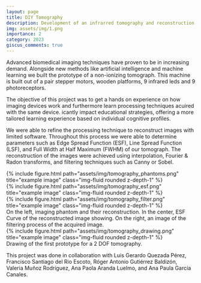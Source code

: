 ```yaml
---
layout: page
title: DIY Tomography 
description: Development of an infrarred tomography and reconstruction of its images for image processing
img: assets/img/1.png
importance: 2
category: 2023
giscus_comments: true
---
```


Advanced biomedical imaging techniques have proven to be in increasing demand. Alongside new methods like artificial intelligence and machine learning we built the prototype of a non-ionizing tomograph. This machine is built out of a pair stepper motors, wooden platforms, 9 infrared leds and 9 photoreceptors. 

The objective of this project was to get a hands on experience on how imaging devices work and furthermore learn processing techniques acuired with the same device. icantly impact educational strategies, offering a more tailored learning experience based on individual cognitive profiles.

We were able to refine the processing technique to reconstruct images with limited software. Throughout this process we were able to determine parameters such as Edge Spread Function (ESF), Line Spread Function (LSF), and Full Width at Half Maximum (FWHM) of our tomograph. The reconstruction of the images were achieved using interpolation, Fourier & Radon transforms, and filtering techniques such as Canny or Sobel. 

<div class="row">
    <div class="col-sm mt-3 mt-md-0">
        {% include figure.html path="assets/img/tomography_phantoms.png" title="example image" class="img-fluid rounded z-depth-1" %}
    </div>
    <div class="col-sm mt-3 mt-md-0">
        {% include figure.html path="assets/img/tomography_esf.png" title="example image" class="img-fluid rounded z-depth-1" %}
    </div>
    <div class="col-sm mt-3 mt-md-0">
        {% include figure.html path="assets/img/tomography_filter.png" title="example image" class="img-fluid rounded z-depth-1" %}
    </div>
</div>
<div class="caption">
    On the left, imaging phantom and their reconstruction. In the center, ESF Curve of the reconstructed image showing. On the right, an image of the filtering process of the acquired image.
</div>

<div class="row">
    <div class="col-sm mt-3 mt-md-0">
        {% include figure.html path="assets/img/tomography_drawing.png" title="example image" class="img-fluid rounded z-depth-1" %}
    </div>
</div>
<div class="caption">
    Drawing of the first prototype for a 2 DOF tomography. 
</div>

This project was done in collaboration with Luis Gerardo Quezada Pérez, Francisco Santiago del Rio Escoto, Róger Antonio Gutiérrez Baldizón, Valeria Muñoz Rodríguez, Ana Paola Aranda Luelmo, and Ana Paula García Canales. 